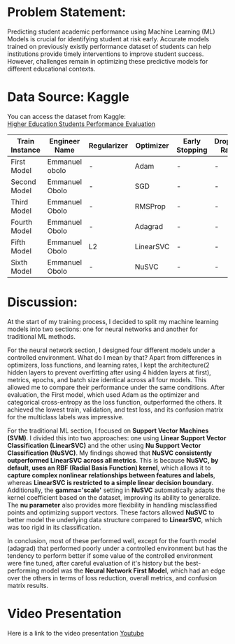 # Problem Statement:
Predicting student academic performance using Machine Learning (ML) Models is crucial for identifying student at risk early. Accurate models trained on previously existly performance dataset of students can help institutions provide timely interventions to improve student success. However, challenges remain in optimizing these predictive models for different educational contexts.

# Data Source: Kaggle 
You can access the dataset from Kaggle:  
[Higher Education Students Performance Evaluation](https://www.kaggle.com/datasets/csafrit2/higher-education-students-performance-evaluation?select=student_prediction.csv)



| **Train Instance** | **Engineer Name** | **Regularizer** | **Optimizer** | **Early Stopping** | **Dropout Rate** | **Accuracy** | **F1 Score** | **Recall** | **Precision** | **Train Loss** | **Val Loss** | **Test Loss** | **Epochs** |  
|--------------------|------------------|---------------|-------------|----------------|--------------|-----------|---------|--------|-----------|------------|-----------|-----------|--------|  
| First Model       | Emmanuel obolo    | -             | Adam        | -              | -            | 0.9813    | 0.9813  | 0.9813 | 0.9839    | 0.0467     | 0.0775    | 0.0938    | 30     |  
| Second Model      | Emmanuel Obolo    | -             | SGD         | -              | -            | 0.8628    | 0.8610  | 0.8149 | 0.9013    | 0.3850     | 0.4058    | 0.4201    | 30     |  
| Third Model       | Emmanuel Obolo    | -             | RMSProp     | -              | -            | 0.9800    | 0.9800  | 0.9800 | 0.9803    | 0.0527     | 0.0820    | 0.1210    | 30     |
| Fourth Model      | Emmanuel Obolo    | -             | Adagrad     | -              | -            | 0.3688    | 0.3398  | 0.3688 | 0.3855    | 1.7644     | 1.7453    | 1.7393    | 30     |  
| Fifth Model       | Emmanuel Obolo    | L2            | LinearSVC   | -              | -            | 0.7883    | 0.7786  | 0.7882 | 0.7859    | -          | -         | -         | 1000   |  
| Sixth Model       | Emmanuel Obolo    | -             | NuSVC       | -              | -            | 0.9680    | 0.9679  | 0.9680 | 0.9681    | -          | -         | -         | Unlimited |  


# Discussion:
At the start of my training process, I decided to split my machine learning models into two sections: one for neural networks and another for traditional ML methods.  

For the neural network section, I designed four different models under a controlled environment. What do I mean by that? Apart from differences in optimizers, loss functions, and learning rates, I kept the architecture(2 hidden layers to prevent overfitting after using 4 hidden layers at first), metrics, epochs, and batch size identical across all four models. This allowed me to compare their performance under the same conditions. After evaluation, the First model, which used Adam as the optimizer and categorical cross-entropy as the loss function, outperformed the others. It achieved the lowest train, validation, and test loss, and its confusion matrix for the multiclass labels was impressive.


For the traditional ML section, I focused on **Support Vector Machines (SVM)**. I divided this into two approaches: one using **Linear Support Vector Classification (LinearSVC)** and the other using **Nu Support Vector Classification (NuSVC)**. My findings showed that **NuSVC consistently outperformed LinearSVC across all metrics**. This is because **NuSVC, by default, uses an RBF (Radial Basis Function) kernel**, which allows it to **capture complex nonlinear relationships between features and labels**, whereas **LinearSVC is restricted to a simple linear decision boundary**. Additionally, the **gamma='scale'** setting in **NuSVC** automatically adapts the kernel coefficient based on the dataset, improving its ability to generalize. The **nu parameter** also provides more flexibility in handling misclassified points and optimizing support vectors. These factors allowed **NuSVC** to better model the underlying data structure compared to **LinearSVC**, which was too rigid in its classification.  

In conclusion, most of these performed well, except for the fourth model (adagrad) that performed poorly under a controlled environment but has the tendency to perform better if some value of the controlled environment were fine tuned, after careful evaluation of it's history  but the best-performing model was the **Neural Network First Model**, which had an edge over the others in terms of loss reduction, overall metrics, and confusion matrix results.


# Video Presentation
Here is a link to the video presentation [Youtube](https://youtu.be/KXc7wgUH644)